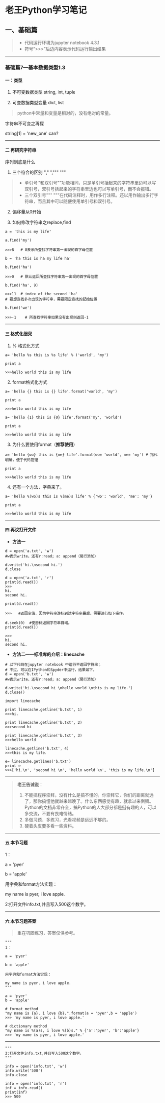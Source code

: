 # 老王Python学习笔记
## 一、基础篇

> - 代码运行环境为jupyter notebook 4.3.1
> - 符号“>>>”后边内容表示代码运行输出结果

---

### 基础篇7—基本数据类型1.3

#### 一：类型

1. 不可变数据类型
string, int, tuple 

2. 可变数据类型变量
dict, list
> python中常量和变量是相对的，没有绝对的常量。

字符串不可变之再探

string[1] = 'new_one' can?

---

#### 二 再研究字符串

序列到底是什么

1. 三个符合的区别 ''," ",""" """
> - 单引号''和双引号""功能相同，只是单引号括起来的字符串里边可以写双引号，双引号括起来的字符串里边也可以写单引号，而不会报错。
> - 三个双引号""" """在代码注释时，用作多行注释。还以用作输出多行字符串，而且其中可以随便使用单引号和双引号。

2. 偏移量从0开始

3. 如何修改字符串之replace,find

```
a = 'this is my life'

a.find('my')

>>>8   # 8表示所查找字符串第一出现的首字母位置

b = 'ha this is ha my life ha'

b.find('ha')

>>>0   # 默认返回所查找字符串第一出现的首字母位置

b.find('ha', 9)

>>>11  # index of the second 'ha'
# 要想查找多次出现的字符串，需要限定查找的起始位置

b.find('we')

>>>-1    # 所查找字符串如果没有出现则返回-1

```
---

#### 三 格式化细究

1. % 格式化方式

```
a= 'hello %s this is %s life' % ('world', 'my')

print a 

>>>hello world this is my life
```

2. format格式化方式

```
a= 'hello {} this is {} life'.format('world', 'my')

print a 

>>>hello world this is my life

a= 'hello {1} this is {0} life'.format('my', 'world')

print a 

>>>hello world this is my life

```

3. 为什么要使用format（**推荐使用**）

```
a= 'hello {wo} this is {me} life'.format(wo= 'world', me= 'my') # 指代明确，便于代码管理

print a 

>>>hello world this is my life
```

4. 还有一个方法，字典来了。
```
a= 'hello %(wo)s this is %(me)s life' % {'wo': 'world', 'me': 'my'}

print a 

>>>hello world this is my life
```
---

#### 四 再议打开文件
- **方法一**

```
d = open('a.txt', 'w') 
#w表示write，还有r:read; a: append（尾行添加）

d.write('hi.\nsecond hi.')
d.close

d = open('a.txt', 'r') 
print(d.read())
>>>
hi.
second hi.

print(d.read())

>>>   #返回空值，因为字符串游标到达字符串最后，需要进行如下操作。

d.seek(0)  #使游标返回字符串首端。
print(d.read())

>>>
hi.
second hi.

```

- **方法二——标准库的介绍：linecache**
```
# 以下代码在jupyter notebook 中运行不返回字符串；
# 不过，可以在IPython和Spyder中运行，结果如下。
d = open('b.txt', 'w') 
#w表示write，还有r:read; a: append（尾行添加）

d.write('hi.\nsecond hi \nhello world \nthis is my life.')
d.close()

import linecache

print linecache.getline('b.txt', 1)
>>>hi.

print linecache.getline('b.txt', 2)
>>>second hi 

print linecache.getline('b.txt', 3)
>>>hello world 

linecache.getline('b.txt', 4)
>>>this is my life.

e= linecache.getlines('b.txt')
print e
>>>['hi.\n', 'second hi \n', 'hello world \n', 'this is my life.\n']
```
---

> **老王告诫说**：
> 1. 不能搞程序崇拜，没有什么是搞不懂的，你崇拜它，你们的距离就远了，那你搞懂他就越来越晚了。什么东西感觉有趣，就拿过来倒腾。Python的文档非常齐全，搞Python的人大部分都是挺有趣的人，可以多交流，不要有畏难情绪。
> 2. 多做习题，多练习，光看视频是远远不够的。
> 3. 硬着头皮要多看一些资料。

---

#### 五 本节习题

1：

a = 'pyer'

b = 'apple'

用字典和format方法实现：

my name is pyer, i love apple.


2:打开文件info.txt,并且写入500这个数字。

---

#### 六 本节习题答案

> 重在巩固练习，答案仅供参考。

```
"""
1：

a = 'pyer'

b = 'apple'

用字典和format方法实现：

my name is pyer, i love apple.
"""

a = 'pyer'
b = 'apple'

# format method
"my name is {a}, i love {b}.".format(a = 'pyer',b = 'apple')
>>> 'my name is pyer, i love apple.'

# dictionary method 
"my name is %(a)s, i love %(b)s." % {'a':'pyer', 'b':'apple'}
>>> 'my name is pyer, i love apple.'
```
---

```
"""
2:打开文件info.txt,并且写入500这个数字。
"""

info = open('info.txt', 'w')
info.write('500')
info.close

info = open('info.txt', 'r')
inf = info.read()
print(inf)
>>> 500
```

